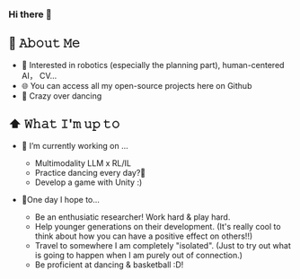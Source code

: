 ### Hi there 👋

<!--
**Cassie-Lim/cassie-lim** is a ✨ _special_ ✨ repository because its `README.md` (this file) appears on your GitHub profile.

Here are some ideas to get you started:

- 🔭 I’m currently working on ...
- 🌱 I’m currently learning ...
- 👯 I’m looking to collaborate on ...
- 🤔 I’m looking for help with ...
- 💬 Ask me about ...
- 📫 How to reach me: ...
- 😄 Pronouns: ...
- ⚡ Fun fact: ...
-->

## :book: 𝙰𝚋𝚘𝚞𝚝 𝙼𝚎
- :cherry_blossom: Interested in robotics (especially the planning part), human-centered AI， CV... 
- 🌐 You can access all my open-source projects here on Github
- :dancer: Crazy over dancing

## ⬆ 𝚆𝚑𝚊𝚝 𝙸'𝚖 𝚞𝚙 𝚝𝚘
- 🎯 I’m currently working on ...
  - Multimodality LLM x RL/IL
  - Practice dancing every day?🤔
  - Develop a game with Unity :)
    

- 🤞One day I hope to...
  - Be an enthusiatic researcher! Work hard & play hard.
  - Help younger generations on their development. (It's really cool to think about how you can have a positive effect on others!!)
  - Travel to somewhere I am completely "isolated". (Just to try out what is going to happen when I am purely out of connection.)
  - Be proficient at dancing & basketball :D!


